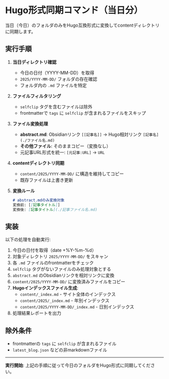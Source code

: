 # Hugo形式同期コマンド（当日分）

当日（今日）のフォルダのみをHugo互換形式に変換してcontentディレクトリに同期します。

## 実行手順

1. **当日ディレクトリ確認**
   - 今日の日付（YYYY-MM-DD）を取得
   - `2025/YYYY-MM-DD/` フォルダの存在確認
   - フォルダ内の `.md` ファイルを特定

2. **ファイルフィルタリング**
   - `selfclip` タグを含むファイルは除外
   - frontmatterで `tags` に `selfclip` が含まれるファイルをスキップ

3. **ファイル変換処理**
   - **abstract.md**: Obsidianリンク `[[記事名]]` → Hugo相対リンク `[記事名](./ファイル名.md)`
   - **その他ファイル**: そのままコピー（変換なし）
   - 元記事URL形式を統一: `[元記事:URL]` → `URL`

4. **contentディレクトリ同期**
   - `content/2025/YYYY-MM-DD/` に構造を維持してコピー
   - 既存ファイルは上書き更新

5. **変換ルール**
   ```markdown
   # abstract.mdのみ変換対象
   変換前: [[記事タイトル]]
   変換後: [記事タイトル](./記事ファイル名.md)
   ```

## 実装

以下の処理を自動実行:

1. 今日の日付を取得（date +%Y-%m-%d）
2. 対象ディレクトリ `2025/YYYY-MM-DD/` をスキャン
3. 各 `.md` ファイルのfrontmatterをチェック
4. `selfclip` タグがないファイルのみ処理対象とする
5. `abstract.md` のObsidianリンクを相対リンクに変換
6. `content/2025/YYYY-MM-DD/` に変換済みファイルをコピー
7. **Hugoインデックスファイル生成**:
   - `content/_index.md` - サイト全体のインデックス
   - `content/2025/_index.md` - 年別インデックス
   - `content/2025/YYYY-MM-DD/_index.md` - 日別インデックス
8. 処理結果レポートを出力

## 除外条件
- frontmatterの `tags` に `selfclip` が含まれるファイル
- `latest_blog.json` などの非markdownファイル

---

**実行開始**: 上記の手順に従って今日のフォルダをHugo形式に同期してください。